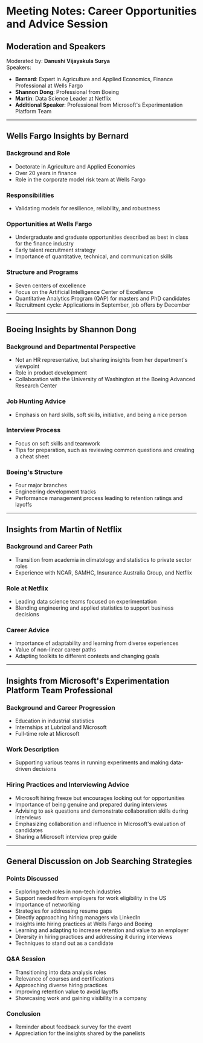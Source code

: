 # Meeting Notes: Career Opportunities and Advice Session

## Moderation and Speakers
Moderated by: **Danushi Vijayakula Surya**  
Speakers:
- **Bernard**: Expert in Agriculture and Applied Economics, Finance Professional at Wells Fargo
- **Shannon Dong**: Professional from Boeing
- **Martin**: Data Science Leader at Netflix
- **Additional Speaker**: Professional from Microsoft's Experimentation Platform Team

---

## Wells Fargo Insights by Bernard

### Background and Role
- Doctorate in Agriculture and Applied Economics
- Over 20 years in finance
- Role in the corporate model risk team at Wells Fargo

### Responsibilities
- Validating models for resilience, reliability, and robustness

### Opportunities at Wells Fargo
- Undergraduate and graduate opportunities described as best in class for the finance industry
- Early talent recruitment strategy
- Importance of quantitative, technical, and communication skills

### Structure and Programs
- Seven centers of excellence
- Focus on the Artificial Intelligence Center of Excellence
- Quantitative Analytics Program (QAP) for masters and PhD candidates
- Recruitment cycle: Applications in September, job offers by December

---

## Boeing Insights by Shannon Dong

### Background and Departmental Perspective
- Not an HR representative, but sharing insights from her department's viewpoint
- Role in product development
- Collaboration with the University of Washington at the Boeing Advanced Research Center

### Job Hunting Advice
- Emphasis on hard skills, soft skills, initiative, and being a nice person

### Interview Process
- Focus on soft skills and teamwork
- Tips for preparation, such as reviewing common questions and creating a cheat sheet

### Boeing's Structure
- Four major branches
- Engineering development tracks
- Performance management process leading to retention ratings and layoffs

---

## Insights from Martin of Netflix

### Background and Career Path
- Transition from academia in climatology and statistics to private sector roles
- Experience with NCAR, SAMHC, Insurance Australia Group, and Netflix

### Role at Netflix
- Leading data science teams focused on experimentation
- Blending engineering and applied statistics to support business decisions

### Career Advice
- Importance of adaptability and learning from diverse experiences
- Value of non-linear career paths
- Adapting toolkits to different contexts and changing goals

---

## Insights from Microsoft's Experimentation Platform Team Professional

### Background and Career Progression
- Education in industrial statistics
- Internships at Lubrizol and Microsoft
- Full-time role at Microsoft

### Work Description
- Supporting various teams in running experiments and making data-driven decisions

### Hiring Practices and Interviewing Advice
- Microsoft hiring freeze but encourages looking out for opportunities
- Importance of being genuine and prepared during interviews
- Advising to ask questions and demonstrate collaboration skills during interviews
- Emphasizing collaboration and influence in Microsoft's evaluation of candidates
- Sharing a Microsoft interview prep guide

---

## General Discussion on Job Searching Strategies

### Points Discussed
- Exploring tech roles in non-tech industries
- Support needed from employers for work eligibility in the US
- Importance of networking
- Strategies for addressing resume gaps
- Directly approaching hiring managers via LinkedIn
- Insights into hiring practices at Wells Fargo and Boeing
- Learning and adapting to increase retention and value to an employer
- Diversity in hiring practices and addressing it during interviews
- Techniques to stand out as a candidate

### Q&A Session
- Transitioning into data analysis roles
- Relevance of courses and certifications
- Approaching diverse hiring practices
- Improving retention value to avoid layoffs
- Showcasing work and gaining visibility in a company

### Conclusion
- Reminder about feedback survey for the event
- Appreciation for the insights shared by the panelists